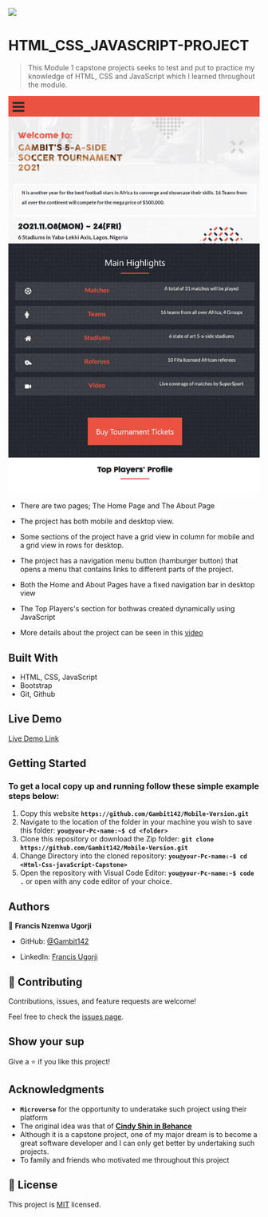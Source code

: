 ![](https://img.shields.io/badge/Microverse-blueviolet)

# HTML_CSS_JAVASCRIPT-PROJECT

> This Module 1 capstone projects seeks to test and put to practice my knowledge of HTML, CSS and JavaScript which I learned throughout the module.

![screenshot](./Images/Screenshot.png)

- There are two pages; The Home Page and The About Page 

- The project has both mobile and desktop view.

- Some sections of the project have a grid view in column for mobile and a grid view in rows for desktop.

- The project has a navigation menu button (hamburger button) that opens a menu that contains links to different parts of the project. 

- Both the Home and About Pages have a fixed navigation bar in desktop view

- The Top Players's section for bothwas created dynamically using JavaScript

- More details about the project can be seen in this [video](https://www.loom.com/share/121e36323e9d4d139c96aa83ab6e8612) 

## Built With

- HTML, CSS, JavaScript
- Bootstrap
- Git, Github

## Live Demo

[Live Demo Link](https://gambit142.github.io/Html-Css-javaScript-Capstone/)


## Getting Started

### To get a local copy up and running follow these simple example steps below:

1. Copy this website **``https://github.com/Gambit142/Mobile-Version.git``**
2. Navigate to the location of the folder in your machine you wish to save this folder:
**``you@your-Pc-name:~$ cd <folder>``**
3. Clone this repository or download the Zip folder:
**``git clone https://github.com/Gambit142/Mobile-Version.git``**
4. Change Directory into the cloned repository: **``you@your-Pc-name:~$ cd <Html-Css-javaScript-Capstone>``**
5. Open the repository with Visual Code Editor: **``you@your-Pc-name:~$ code .``** or open with any code editor of your choice.


## Authors

👤 **Francis Nzenwa Ugorji**

- GitHub: [@Gambit142](https://github.com/Gambit142)
  
- LinkedIn: [Francis Ugorji](www.linkedin.com/in/francis-ugorji-a567b7168)


## 🤝 Contributing

Contributions, issues, and feature requests are welcome!

Feel free to check the [issues page](../../issues/).

## Show your sup

Give a ⭐️ if you like this project!

## Acknowledgments

- **``Microverse``** for the opportunity to underatake such project using their platform
- The original idea was that of **[Cindy Shin in Behance](https://www.behance.net/gallery/29845175/CC-Global-Summit-2015)**
- Although it is a capstone project, one of my major dream is to become a great software developer and I can only get better by undertaking such projects.
- To family and friends who motivated me throughout this project

## 📝 License

This project is [MIT](./MIT.md) licensed.
